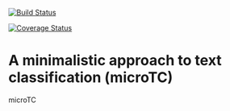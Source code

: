 [![Build Status](https://travis-ci.org/INGEOTEC/microTC.svg?branch=master)](https://travis-ci.org/INGEOTEC/microTC)

[![Coverage Status](https://coveralls.io/repos/github/INGEOTEC/microTC/badge.svg?branch=master)](https://coveralls.io/github/microTC/b4msa?branch=master)

# A minimalistic approach to text classification (microTC)

microTC
